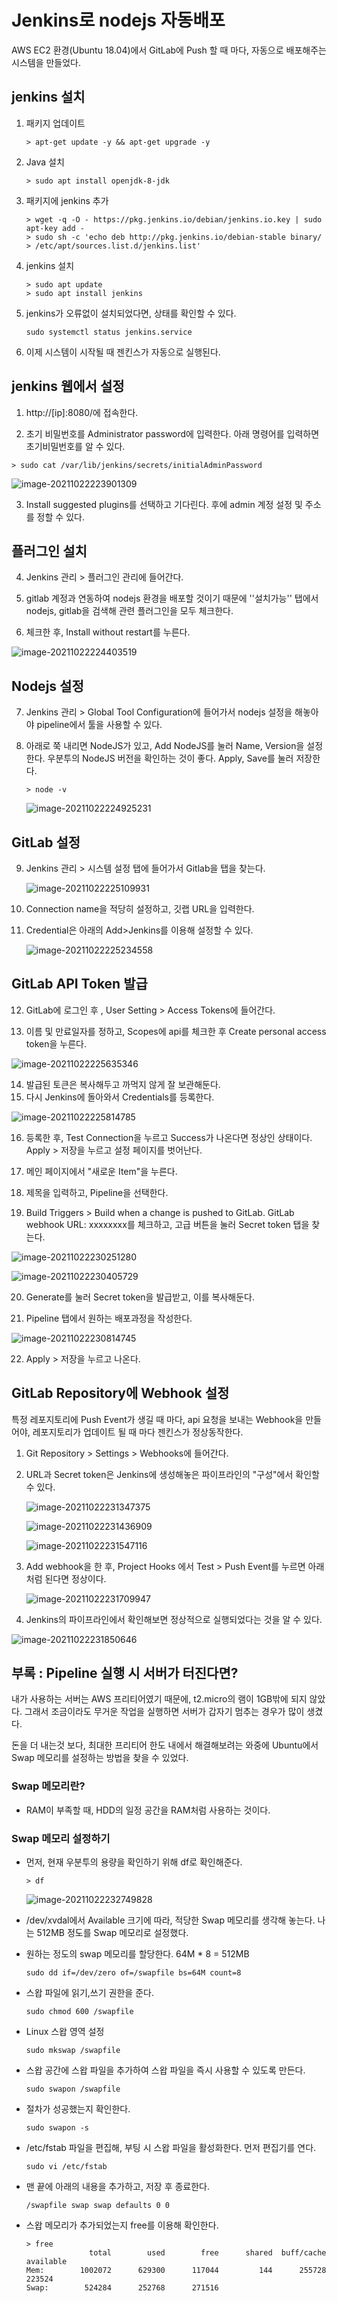 # Jenkins로 nodejs 자동배포

AWS EC2 환경(Ubuntu 18.04)에서 GitLab에 Push 할 때 마다, 자동으로 배포해주는 시스템을 만들었다.

## jenkins 설치

1. 패키지 업데이트

   ```
   > apt-get update -y && apt-get upgrade -y
   ```

   

2. Java 설치

   ```
   > sudo apt install openjdk-8-jdk
   ```

3. 패키지에 jenkins 추가

   ```
   > wget -q -O - https://pkg.jenkins.io/debian/jenkins.io.key | sudo apt-key add -
   > sudo sh -c 'echo deb http://pkg.jenkins.io/debian-stable binary/ > /etc/apt/sources.list.d/jenkins.list'
   ```

4. jenkins 설치

   ```
   > sudo apt update
   > sudo apt install jenkins
   ```

5. jenkins가 오류없이 설치되었다면, 상태를 확인할 수 있다.

   ```
   sudo systemctl status jenkins.service
   ```

6. 이제 시스템이 시작될 때 젠킨스가 자동으로 실행된다.

## jenkins 웹에서 설정

1. http://[ip]:8080/에 접속한다.

2. 초기 비밀번호를 Administrator password에 입력한다. 아래 명령어를 입력하면 초기비밀번호를 알 수 있다.

```
> sudo cat /var/lib/jenkins/secrets/initialAdminPassword
```



![image-20211022223901309](https://raw.githubusercontent.com/BaekYuri/images/main/img/image-20211022223901309.png)

3. Install suggested plugins를 선택하고 기다린다. 후에 admin 계정 설정 및 주소를 정할 수 있다.

## 플러그인 설치

4. Jenkins 관리 > 플러그인 관리에 들어간다.

5. gitlab 계정과 연동하여 nodejs 환경을 배포할 것이기 때문에 ''설치가능'' 탭에서 nodejs, gitlab을 검색해 관련 플러그인을 모두 체크한다.

6. 체크한 후, Install without restart를 누른다.

![image-20211022224403519](C:\Users\multicampus\AppData\Roaming\Typora\typora-user-images\image-20211022224403519.png)

## Nodejs 설정

7. Jenkins 관리 > Global Tool Configuration에 들어가서 nodejs 설정을 해놓아야 pipeline에서 툴을 사용할 수 있다.

8. 아래로 쭉 내리면 NodeJS가 있고, Add NodeJS를 눌러 Name, Version을 설정한다. 우분투의 NodeJS 버전을 확인하는 것이 좋다. Apply, Save를 눌러 저장한다.

   ```
   > node -v
   ```

   ![image-20211022224925231](https://raw.githubusercontent.com/BaekYuri/images/main/img/image-20211022224925231.png)

## GitLab 설정

9. Jenkins 관리 > 시스템 설정 탭에 들어가서 Gitlab을 탭을 찾는다.

   ![image-20211022225109931](https://raw.githubusercontent.com/BaekYuri/images/main/img/image-20211022225109931.png)

10. Connection name을 적당히 설정하고, 깃랩 URL을 입력한다.

11. Credential은 아래의 Add>Jenkins를 이용해 설정할 수 있다.

    ![image-20211022225234558](https://raw.githubusercontent.com/BaekYuri/images/main/img/image-20211022225234558.png)

## GitLab API Token 발급

12. GitLab에 로그인 후 , User Setting > Access Tokens에 들어간다.

13. 이름 및 만료일자를 정하고, Scopes에 api를 체크한 후 Create personal access token을 누른다.

![image-20211022225635346](https://raw.githubusercontent.com/BaekYuri/images/main/img/image-20211022225635346.png)

14. 발급된 토큰은 복사해두고 까먹지 않게 잘 보관해둔다.
15. 다시 Jenkins에 돌아와서 Credentials를 등록한다.

![image-20211022225814785](https://raw.githubusercontent.com/BaekYuri/images/main/img/image-20211022225814785.png)

16. 등록한 후, Test Connection을 누르고 Success가 나온다면 정상인 상태이다. Apply > 저장을 누르고 설정 페이지를 벗어난다.
17. 메인 페이지에서 "새로운 Item"을 누른다.
18. 제목을 입력하고, Pipeline을 선택한다. 

19. Build Triggers > Build when a change is pushed to GitLab. GitLab webhook URL: xxxxxxxx를 체크하고, 고급 버튼을 눌러 Secret token 탭을 찾는다.

![image-20211022230251280](https://raw.githubusercontent.com/BaekYuri/images/main/img/image-20211022230251280.png)

![image-20211022230405729](https://raw.githubusercontent.com/BaekYuri/images/main/img/image-20211022230405729.png)

20. Generate를 눌러 Secret token을 발급받고, 이를 복사해둔다.

21. Pipeline 탭에서 원하는 배포과정을 작성한다.

![image-20211022230814745](https://raw.githubusercontent.com/BaekYuri/images/main/img/image-20211022230814745.png)

22. Apply > 저장을 누르고 나온다.

## GitLab Repository에 Webhook 설정

특정 레포지토리에 Push Event가 생길 때 마다, api 요청을 보내는 Webhook을 만들어야, 레포지토리가 업데이트 될 때 마다 젠킨스가 정상동작한다.

1. Git Repository > Settings > Webhooks에 들어간다.

2. URL과 Secret token은 Jenkins에 생성해놓은 파이프라인의 "구성"에서 확인할 수 있다.

   ![image-20211022231347375](https://raw.githubusercontent.com/BaekYuri/images/main/img/image-20211022231347375.png)

   ![image-20211022231436909](https://raw.githubusercontent.com/BaekYuri/images/main/img/image-20211022231436909.png)

   ![image-20211022231547116](https://raw.githubusercontent.com/BaekYuri/images/main/img/image-20211022231547116.png)

3. Add webhook을 한 후, Project Hooks 에서 Test > Push Event를 누르면 아래처럼 된다면 정상이다.

   ![image-20211022231709947](https://raw.githubusercontent.com/BaekYuri/images/main/img/image-20211022231709947.png)

4. Jenkins의 파이프라인에서 확인해보면 정상적으로 실행되었다는 것을 알 수 있다.

![image-20211022231850646](https://raw.githubusercontent.com/BaekYuri/images/main/img/image-20211022231850646.png)

## 부록 : Pipeline 실행 시 서버가 터진다면?

내가 사용하는 서버는 AWS 프리티어였기 때문에, t2.micro의 램이 1GB밖에 되지 않았다. 그래서 조금이라도 무거운 작업을 실행하면 서버가 갑자기 멈추는 경우가 많이 생겼다.

돈을 더 내는것 보다, 최대한 프리티어 한도 내에서 해결해보려는 와중에 Ubuntu에서 Swap 메모리를 설정하는 방법을 찾을 수 있었다.

### Swap 메모리란?

-  RAM이 부족할 때, HDD의 일정 공간을 RAM처럼 사용하는 것이다.

### Swap 메모리 설정하기

- 먼저, 현재 우분투의 용량을 확인하기 위해 df로 확인해준다.

  ```
  > df
  ```

  ![image-20211022232749828](https://raw.githubusercontent.com/BaekYuri/images/main/img/image-20211022232749828.png)

- /dev/xvdal에서 Available 크기에 따라, 적당한 Swap 메모리를 생각해 놓는다. 나는 512MB 정도를 Swap 메모리로 설정했다.

- 원하는 정도의 swap 메모리를 할당한다. 64M * 8 = 512MB

  ```
  sudo dd if=/dev/zero of=/swapfile bs=64M count=8
  ```

- 스왑 파일에 읽기,쓰기 권한을 준다.

  ```
  sudo chmod 600 /swapfile
  ```

- Linux 스왑 영역 설정

  ```
  sudo mkswap /swapfile
  ```

- 스왑 공간에 스왑 파일을 추가하여 스왑 파일을 즉시 사용할 수 있도록 만든다.

  ```
  sudo swapon /swapfile
  ```

- 절차가 성공했는지 확인한다.

  ```
  sudo swapon -s
  ```

- /etc/fstab 파일을 편집해, 부팅 시 스왑 파일을 활성화한다. 먼저 편집기를 연다.

  ```
  sudo vi /etc/fstab
  ```

- 맨 끝에 아래의 내용을 추가하고, 저장 후 종료한다.

  ```
  /swapfile swap swap defaults 0 0
  ```

- 스왑 메모리가 추가되었는지 free를 이용해 확인한다.

  ```
  > free
                total        used        free      shared  buff/cache   available
  Mem:        1002072      629300      117044         144      255728      223524
  Swap:        524284      252768      271516
  ```

  

